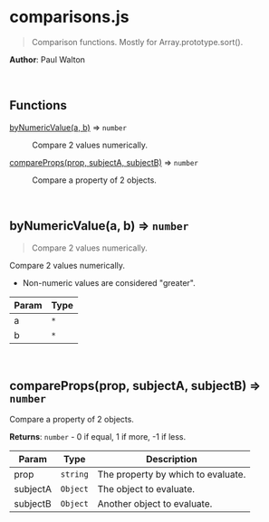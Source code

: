 

<br><a name="comparisons.js"></a>

# comparisons.js
> Comparison functions. Mostly for Array.prototype.sort().

**Author**: Paul Walton  

<br>

## Functions

<dl>
<dt><a href="docs/byNumericValue.md">byNumericValue(a, b)</a> ⇒ <code>number</code></dt>
<dd><p>Compare 2 values numerically.</p>
</dd>
<dt><a href="docs/compareProps.md">compareProps(prop, subjectA, subjectB)</a> ⇒ <code>number</code></dt>
<dd><p>Compare a property of 2 objects.</p>
</dd>
</dl>


<br><a name="byNumericValue"></a>

## byNumericValue(a, b) ⇒ <code>number</code>
> Compare 2 values numerically.

Compare 2 values numerically.
* Non-numeric values are considered "greater".


| Param | Type |
| --- | --- |
| a | <code>\*</code> | 
| b | <code>\*</code> | 


<br><a name="compareProps"></a>

## compareProps(prop, subjectA, subjectB) ⇒ <code>number</code>
Compare a property of 2 objects.

**Returns**: <code>number</code> - 0 if equal, 1 if more, -1 if less.  

| Param | Type | Description |
| --- | --- | --- |
| prop | <code>string</code> | The property by which to evaluate. |
| subjectA | <code>Object</code> | The object to evaluate. |
| subjectB | <code>Object</code> | Another object to evaluate. |


